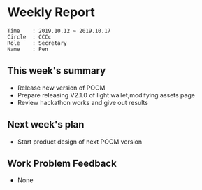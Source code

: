 # Weekly Report 
```
Time    : 2019.10.12 ~ 2019.10.17
Circle	: CCCc
Role    : Secretary
Name    : Pen
```
## This week's summary

- Release new version of POCM
- Prepare releasing V2.1.0 of light wallet,modifying assets page
- Review hackathon works and give out results

## Next week's plan
- Start product design of next POCM version


## Work Problem Feedback

- None

